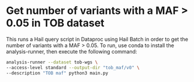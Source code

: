 # Get number of variants with a MAF > 0.05 in TOB dataset

This runs a Hail query script in Dataproc using Hail Batch in order to get the number of variants with a MAF > 0.05. To run, use conda to install the analysis-runner, then execute the following command:

```sh
analysis-runner --dataset tob-wgs \
--access-level standard --output-dir "tob_maf/v0" \
--description "TOB maf" python3 main.py
```
